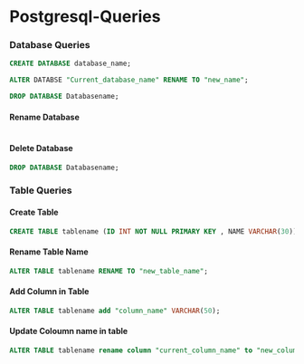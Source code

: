 # Postgresql-Queries
### Database Queries 
```sql (database)
CREATE DATABASE database_name;
```
```sql
ALTER DATABSE "Current_database_name" RENAME TO "new_name";
```
```sql
DROP DATABASE Databasename;
```
#### Rename Database
```sql

```

#### Delete Database
```sql
DROP DATABASE Databasename;
```
### Table Queries
#### Create Table
```sql
CREATE TABLE tablename (ID INT NOT NULL PRIMARY KEY , NAME VARCHAR(30));
```
#### Rename Table Name
```sql
ALTER TABLE tablename RENAME TO "new_table_name";
```
#### Add Column in Table
```sql
ALTER TABLE tablename add "column_name" VARCHAR(50);
```
#### Update Coloumn name in table
```sql
ALTER TABLE tablename rename column "current_column_name" to "new_column_name";
```







